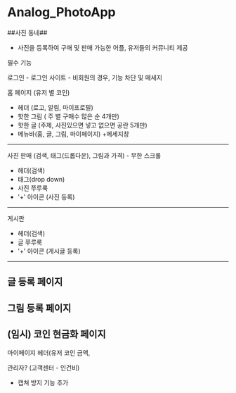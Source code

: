 # Analog_PhotoApp
##사진 동네## 
- 사진을 등록하여 구매 및 판매 가능한 어플, 유저들의 커뮤니티 제공

필수 기능

로그인
	- 로그인 사이트
	- 비회원의 경우, 기능 차단 및 메세지 

홈 페이지 (유저 별 코인)
- 헤더 (로고, 알림, 마이프로필)
- 핫한 그림 ( 주 별 구매수 많은 순 4개만) 
- 핫한 글 (주제, 사진있으면 넣고 없으면 공란 5개만) 
- 메뉴바(홈, 글, 그림, 마이페이지) +메세지창
---
사진 판매 (검색, 태그(드롭다운), 그림과 가격) - 무한 스크롤
- 헤더(검색)
- 태그(drop down)
- 사진 쭈루룩
- '+' 아이콘 (사진 등록)
---
게시판
- 헤더(검색)
- 글 쭈루룩
- '+' 아이콘 (게시글 등록)
---
글 등록 페이지
---
그림 등록 페이지
---
(임시)
코인 현금화 페이지
---
마이페이지
헤더(유저 코인 금액, 

관리자? (고객센터 - 인건비)
+ 캡쳐 방지 기능 추가


